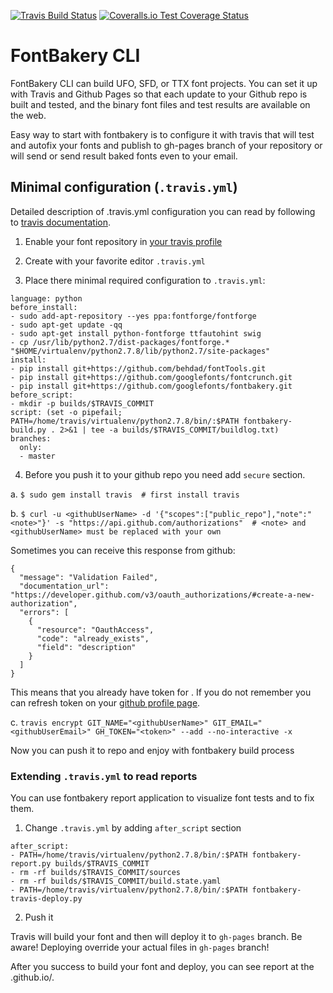 [![Travis Build Status](https://travis-ci.org/googlefonts/fontbakery.svg)](https://travis-ci.org/googlefonts/fontbakery)
[![Coveralls.io Test Coverage Status](https://img.shields.io/coveralls/googlefonts/fontbakery.svg)](https://coveralls.io/r/googlefonts/fontbakery)

# FontBakery CLI

FontBakery CLI can build UFO, SFD, or TTX font projects. You can set it up
with Travis and Github Pages so that each update to your Github repo is built
and tested, and the binary font files and test results are available on the web.

Easy way to start with fontbakery is to configure it with travis that will test
and autofix your fonts and publish to gh-pages branch of your repository or will
send or send result baked fonts even to your email.


## Minimal configuration (`.travis.yml`)

Detailed description of .travis.yml configuration you can read by following
to [travis documentation](http://docs.travis-ci.com/).

1. Enable your font repository in [your travis profile](https://travis-ci.org/profile/)

2. Create with your favorite editor `.travis.yml`

3. Place there minimal required configuration to `.travis.yml`:

```
language: python
before_install:
- sudo add-apt-repository --yes ppa:fontforge/fontforge
- sudo apt-get update -qq
- sudo apt-get install python-fontforge ttfautohint swig
- cp /usr/lib/python2.7/dist-packages/fontforge.* "$HOME/virtualenv/python2.7.8/lib/python2.7/site-packages"
install:
- pip install git+https://github.com/behdad/fontTools.git
- pip install git+https://github.com/googlefonts/fontcrunch.git
- pip install git+https://github.com/googlefonts/fontbakery.git
before_script:
- mkdir -p builds/$TRAVIS_COMMIT
script: (set -o pipefail; PATH=/home/travis/virtualenv/python2.7.8/bin/:$PATH fontbakery-build.py . 2>&1 | tee -a builds/$TRAVIS_COMMIT/buildlog.txt)
branches:
  only:
  - master
```

4. Before you push it to your github repo you need add `secure` section.

a. `$ sudo gem install travis  # first install travis`

b. `$ curl -u <githubUserName> -d '{"scopes":["public_repo"],"note":"<note>"}' -s "https://api.github.com/authorizations"  # <note> and <githubUserName> must be replaced with your own`

Sometimes you can receive this response from github:

```
{
  "message": "Validation Failed",
  "documentation_url": "https://developer.github.com/v3/oauth_authorizations/#create-a-new-authorization",
  "errors": [
    {
      "resource": "OauthAccess",
      "code": "already_exists",
      "field": "description"
    }
  ]
}
```

This means that you already have token for <note>. If you do not remember you
can refresh token on your [github profile page](https://github.com/settings/applications#personal-access-tokens).

c. `travis encrypt GIT_NAME="<githubUserName>" GIT_EMAIL="<githubUserEmail>" GH_TOKEN="<token>" --add --no-interactive -x`

Now you can push it to repo and enjoy with fontbakery build process


### Extending `.travis.yml` to read reports

You can use fontbakery report application to visualize font tests and to
fix them.

1. Change `.travis.yml` by adding `after_script` section

```
after_script:
- PATH=/home/travis/virtualenv/python2.7.8/bin/:$PATH fontbakery-report.py builds/$TRAVIS_COMMIT
- rm -rf builds/$TRAVIS_COMMIT/sources
- rm -rf builds/$TRAVIS_COMMIT/build.state.yaml
- PATH=/home/travis/virtualenv/python2.7.8/bin/:$PATH fontbakery-travis-deploy.py
```

2. Push it

Travis will build your font and then will deploy it to `gh-pages` branch. Be aware!
Deploying override your actual files in `gh-pages` branch!

After you success to build your font and deploy, you can see report at the
<username>.github.io/<reponame>.
